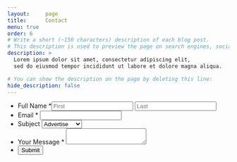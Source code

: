 ```yaml
---
layout:     page
title:      Contact
menu: true
order: 6
# Write a short (~150 characters) description of each blog post.
# This description is used to preview the page on search engines, social media, etc.
description: >
  Lorem ipsum dolor sit amet, consectetur adipiscing elit,
  sed do eiusmod tempor incididunt ut labore et dolore magna aliqua.

# You can show the description on the page by deleting this line:
hide_description: false
---
```

<form name="contact" method="POST" netlify>
<ul class="form-style-1">
    <li><label>Full Name <span class="required">*</span></label><input type="text" name="field1" class="field-divided" placeholder="First" /> <input type="text" name="field2" class="field-divided" placeholder="Last" /></li>
    <li>
        <label>Email <span class="required">*</span></label>
        <input type="email" name="field3" class="field-long" />
    </li>
    <li>
        <label>Subject</label>
        <select name="field4" class="field-select">
        <option value="Advertise">Advertise</option>
        <option value="Partnership">Partnership</option>
        <option value="General Question">General</option>
        </select>
    </li>
    <li>
        <label>Your Message <span class="required">*</span></label>
        <textarea name="field5" id="field5" class="field-long field-textarea"></textarea>
    </li>
    <li>
        <input type="submit" value="Submit" />
    </li>
</ul>
</form>
